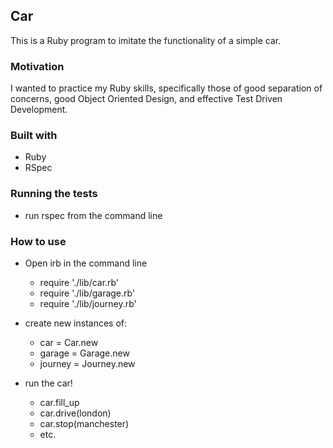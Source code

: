 ## Car

This is a Ruby program to imitate the functionality of a simple car.

### Motivation

I wanted to practice my Ruby skills, specifically those of good separation of concerns, good Object Oriented Design, and effective Test Driven Development.

### Built with

- Ruby
- RSpec

### Running the tests

- run rspec from the command line

### How to use

- Open irb in the command line
  - require './lib/car.rb'
  - require './lib/garage.rb'
  - require './lib/journey.rb'

- create new instances of:
  - car = Car.new
  - garage = Garage.new
  - journey = Journey.new

- run the car!
  - car.fill_up
  - car.drive(london)
  - car.stop(manchester)
  - etc.
